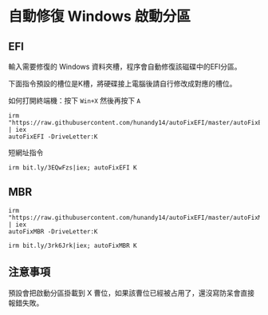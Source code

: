 自動修復 Windows 啟動分區
===

## EFI
輸入需要修復的 Windows 資料夾槽，程序會自動修復該磁碟中的EFI分區。  
  
下面指令預設的槽位是K槽，將硬碟接上電腦後請自行修改成對應的槽位。  
  
如何打開終端機：按下 `Win+X` 然後再按下 `A`   
  
```
irm "https://raw.githubusercontent.com/hunandy14/autoFixEFI/master/autoFixEFI.ps1" | iex
autoFixEFI -DriveLetter:K
```

短網址指令

```
irm bit.ly/3EQwFzs|iex; autoFixEFI K
```

## MBR
```
irm "https://raw.githubusercontent.com/hunandy14/autoFixEFI/master/autoFixMBR.ps1" | iex
autoFixMBR -DriveLetter:K
```

```
irm bit.ly/3rk6Jrk|iex; autoFixMBR K
```

## 注意事項
預設會把啟動分區掛載到 X 曹位，如果該曹位已經被占用了，還沒寫防呆會直接報錯失敗。